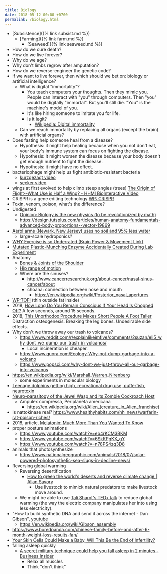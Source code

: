 ```yaml
---
title: Biology
date: 2018-05-12 00:00 +0700
permalink: /biology.html
---
```


- [Subsistence]({% link subsist.md %})
    - [Farming]({% link farm.md %})
        - [Seaweed]({% link seaweed.md %})
- How do we cure death?
- How do we live forever?
- Why do we age?
- Why don't limbs regrow after amputation?
- How do we reverse-engineer the genetic code?
- If we want to live forever, then which should we bet on: biology or artificial intelligence?
    - What is digital "immortality"?
        - You teach computers your thoughts.
        Then they mimic you.
        People can interact with "you" through computers.
        Then "you" would be digitally "immortal".
        But you'll still die.
        "You" is the machine's model of you.
        - It's like hiring someone to imitate you for life.
        - Is it legit?
            - [Wikipedia: Digital immortality](https://en.wikipedia.org/wiki/Digital_immortality)
    - Can we reach immortality by replacing all organs (except the brain) with artificial organs?
- Does fasting help someone heal from a disease?
    - Hypothesis: it might help healing because when you not don't eat, your body's immune system can focus on fighting the disease.
    - Hypothesis: it might worsen the disease because your body doesn't get enough nutrient to fight the disease.
    - Hypothesis: it might have no effect.
- bacteriophage might help us fight antibiotic-resistant bacteria
    - [kurzgezagt video](https://www.youtube.com/watch?v=YI3tsmFsrOg)
    - [seeker video](https://www.youtube.com/watch?v=jTwEVK7TMWI)
- wings at first evolved to help climb steep angles (trees) [The Origin of Flight--What Use is Half a Wing? - HHMI BioInteractive Video](https://www.youtube.com/watch?v=JMuzlEQz3uo)
- CRISPR is a gene editing technology [WP: CRISPR](https://en.wikipedia.org/wiki/CRISPR)
- Toxin, venom, poison, what's the difference?
- Undigested
    - [Opinion: Biology is the new physics (to be revolutionized by math)](https://www.ncbi.nlm.nih.gov/pmc/articles/PMC2868533/)
    - https://design.tutsplus.com/articles/human-anatomy-fundamentals-advanced-body-proportions--vector-19869
- [AeroFarms (Newark, New Jersey) uses no soil and 95% less water](https://www.youtube.com/watch?v=-_tvJtUHnmU)
    - large-scale hydroponics?
- [WHY Exercise is so Underrated (Brain Power & Movement Link)](https://www.youtube.com/watch?v=DsVzKCk066g)
- [Mutated Plastic-Munching Enzyme Accidentally Created During Lab Experiment](https://gizmodo.com/mutated-plastic-munching-enzyme-accidentally-created-du-1825319901)
- Anatomy
    - [Bones & Joints of the Shoulder](https://www.shoulderdoc.co.uk/article/1177)
    - [Hip range of motion](http://www.fpnotebook.com/mobile/Ortho/Exam/HpRngOfMtn.htm)
    - Where are the sinuses?
        - http://www.cancerresearchuk.org/about-cancer/nasal-sinus-cancer/about
        - choana: connection between nose and mouth
            - https://en.wikipedia.org/wiki/Posterior_nasal_apertures
- [WP:TOFI](https://en.wikipedia.org/wiki/TOFI) (thin outside fat inside)
- 2018, [How Long Do You Remain Conscious If Your Head Is Chopped Off?](https://www.youtube.com/watch?v=F21DwTdBrvo)
A few seconds, around 15 seconds.
- 2018, [This Unorthodox Procedure Makes Short People A Foot Taller](https://www.youtube.com/watch?v=ImkuUN2mSdw)
Distraction osteogenesis. Breaking the leg bones. Undesirable side effects.
- Why don't we throw away our trash to volcanos?
    - https://www.reddit.com/r/explainlikeimfive/comments/2suzan/eli5_why_dont_we_dump_our_trash_in_volcanos/
        - Local incineration is cheaper.
    - https://www.quora.com/Ecology-Why-not-dump-garbage-into-a-volcano
    - https://www.popsci.com/why-dont-we-just-throw-all-our-garbage-into-volcanos
- https://en.wikipedia.org/wiki/Marshall_Warren_Nirenberg
    - some experiments in molecular biology
- [Teenage dolphins getting high, recreational drug use, pufferfish, neurotoxin](https://www.youtube.com/watch?v=MFgwUWHnVv8)
- [Neuro-parasitogy of the Jewel Wasp and its Zombie Cockroach Host](https://www.youtube.com/watch?v=ovo_T0KqdYg)
    - Ampulex compressa, Periplaneta americana
        - https://en.wikipedia.org/wiki/Alien_(creature_in_Alien_franchise)
- Is nattokinase real? https://www.healthyhabits.com/hh_news/warfarin-rat-poison-riches/
- 2018, article, [Melatonin: Much More Than You Wanted To Know](https://www.lesswrong.com/posts/E4cKD9iTWHaE7f3AJ/melatonin-much-more-than-you-wanted-to-know)
- proper posture animations
    - https://www.youtube.com/watch?v=eb4rKCM3BKM
    - https://www.youtube.com/watch?v=6SkKPgKX_gY
    - https://www.youtube.com/watch?v=n78PS4zq3D8
- animals that photosynthesize
    - https://www.nationalgeographic.com/animals/2018/07/solar-powered-photosynthetic-sea-slugs-in-decline-news/
- Reversing global warming
    - Reversing desertification
        - [How to green the world's deserts and reverse climate change | Allan Savory](https://www.youtube.com/watch?v=vpTHi7O66pI)
            - Use livestock to mimick natural predators to make livestock move around.
    - We might be able to use [Tali Sharot's TEDx talk](https://www.youtube.com/watch?v=xp0O2vi8DX4) to reduce global warming (the way the electric company manipulates her into using less electricity).
- "How to build synthetic DNA and send it across the internet - Dan Gibson", [youtube](https://www.youtube.com/watch?v=6ElobAhlQo0)
    - https://en.wikipedia.org/wiki/Gibson_assembly
- https://www.boredpanda.com/chinese-family-before-and-after-6-month-weight-loss-results-fan/
- [Your Skin Cells Could Make a Baby, Will This Be the End of Infertility?](https://www.youtube.com/watch?v=2mIeuTjDqwQ)
- falling asleep quickly
    - [A secret military technique could help you fall asleep in 2 minutes - Business Insider](https://www.businessinsider.com/a-secret-military-technique-could-help-you-fall-asleep-in-2-minutes-2018-9/?IR=T)
        - Relax all muscles
        - Think "don't think"
